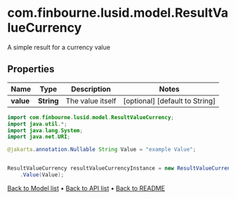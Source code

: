 # com.finbourne.lusid.model.ResultValueCurrency
A simple result for a currency value

## Properties

Name | Type | Description | Notes
------------ | ------------- | ------------- | -------------
**value** | **String** | The value itself | [optional] [default to String]

```java
import com.finbourne.lusid.model.ResultValueCurrency;
import java.util.*;
import java.lang.System;
import java.net.URI;

@jakarta.annotation.Nullable String Value = "example Value";


ResultValueCurrency resultValueCurrencyInstance = new ResultValueCurrency()
    .Value(Value);
```


[Back to Model list](../README.md#documentation-for-models) &#8226; [Back to API list](../README.md#documentation-for-api-endpoints) &#8226; [Back to README](../README.md)
